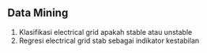 ## Data Mining
1. Klasifikasi electrical grid apakah stable atau unstable
2. Regresi electrical grid stab sebagai indikator kestabilan

